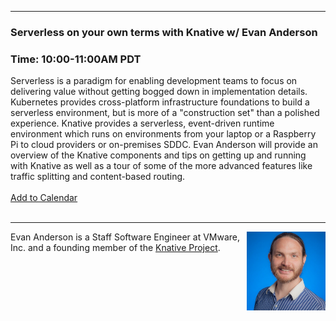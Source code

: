 <style>
  body {background-image:url('github-site-BG.png'); background-repeat: repeat-y; }
  .wrapper {margin-top:75px;}
  header {top:20px!important;
  .session-wrapper{border:1px solid #36373b; border-radius:5px; padding:20px; background-color:##D3D3D3;}
  
</style>
<hr/>

### **Serverless on your own terms with Knative w/ Evan Anderson**
### **Time: 10:00-11:00AM PDT**
<div class="session-wrapper">
Serverless is a paradigm for enabling development teams to focus on delivering value without getting bogged down in implementation details. Kubernetes provides cross-platform infrastructure foundations to build a serverless environment, but is more of a "construction set" than a polished experience. Knative provides a serverless, event-driven runtime environment which runs on environments from your laptop or a Raspberry Pi to cloud providers or on-premises SDDC. Evan Anderson will provide an overview of the Knative components and tips on getting up and running with Knative as well as a tour of some of the more advanced features like traffic splitting and content-based routing.<br>
<br> 
<a title="Add to Calendar" class="addeventatc" data-id="ZL5085481" href="https://www.addevent.com/event/ZL5085481" target="_blank" rel="nofollow">Add to Calendar</a>
        <script type="text/javascript" src="https://addevent.com/libs/atc/1.6.1/atc.min.js" async defer></script>
  
</div>
<br> 
<hr/>
<img src="evan.jpeg" alt="Evan Anderson" width="25%" align="right">
    
<p>Evan Anderson is a Staff Software Engineer at VMware, Inc. and a founding member of the <a href="https://knative.dev/">Knative Project</a>.</p>

